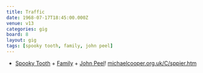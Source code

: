 ```yaml
---
title: Traffic
date: 1968-07-17T18:45:00.000Z
venue: v13
categories: gig
board: 8
layout: gig
tags: [spooky tooth, family, john peel]
---
```

+ <a href="/wiki/spooky+tooth">Spooky Tooth</a> + <a href="/wiki/family">Family</a> + <a href="/wiki/john+peel">John Peel</a>!
 <a href="http://michaelcooper.org.uk/C/sppier.htm">michaelcooper.org.uk/C/sppier.htm</a>